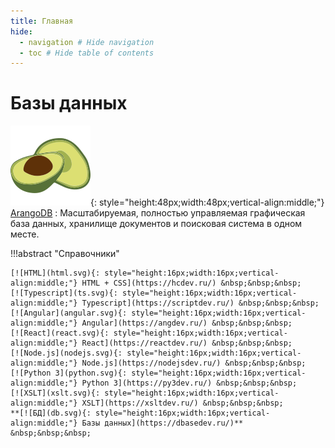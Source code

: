 ```yaml
---
title: Главная
hide:
  - navigation # Hide navigation
  - toc # Hide table of contents
---
```


# Базы данных

<!--
![MongoDB](mongodb.svg){: style="height:48px;width:48px;vertical-align:middle;"}
[MongoDB](/mongodb/)
: Это мощная, гибкая и масштабируемая система управления базами данных (СУБД) общего назначения.
-->

![ArangoDB](arangodb.svg){: style="height:48px;width:48px;vertical-align:middle;"}
[ArangoDB](/arangodb/)
: Масштабируемая, полностью управляемая графическая база данных, хранилище документов и поисковая система в одном месте.

!!!abstract "Справочники"

    [![HTML](html.svg){: style="height:16px;width:16px;vertical-align:middle;"} HTML + CSS](https://hcdev.ru/) &nbsp;&nbsp;&nbsp;
    [![Typescript](ts.svg){: style="height:16px;width:16px;vertical-align:middle;"} Typescript](https://scriptdev.ru/) &nbsp;&nbsp;&nbsp;
    [![Angular](angular.svg){: style="height:16px;width:16px;vertical-align:middle;"} Angular](https://angdev.ru/) &nbsp;&nbsp;&nbsp;
    [![React](react.svg){: style="height:16px;width:16px;vertical-align:middle;"} React](https://reactdev.ru/) &nbsp;&nbsp;&nbsp;
    [![Node.js](nodejs.svg){: style="height:16px;width:16px;vertical-align:middle;"} Node.js](https://nodejsdev.ru/) &nbsp;&nbsp;&nbsp;
    [![Python 3](python.svg){: style="height:16px;width:16px;vertical-align:middle;"} Python 3](https://py3dev.ru/) &nbsp;&nbsp;&nbsp;
    [![XSLT](xslt.svg){: style="height:16px;width:16px;vertical-align:middle;"} XSLT](https://xsltdev.ru/) &nbsp;&nbsp;&nbsp;
    **[![БД](db.svg){: style="height:16px;width:16px;vertical-align:middle;"} Базы данных](https://dbasedev.ru/)** &nbsp;&nbsp;&nbsp;
